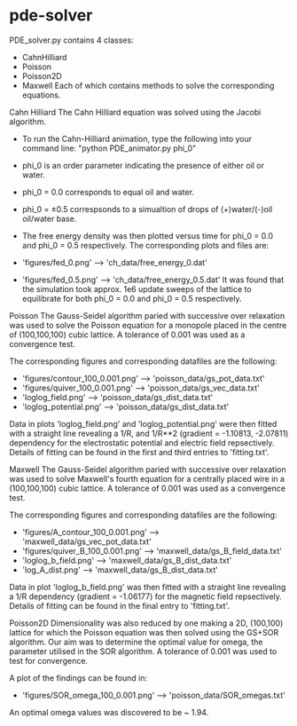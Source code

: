 # pde-solver
PDE_solver.py contains 4 classes:
* CahnHilliard
* Poisson
* Poisson2D
* Maxwell
Each of which contains methods to solve the corresponding equations.

Cahn Hilliard
The Cahn Hilliard equation was solved using the Jacobi algorithm.
* To run the Cahn-Hilliard animation, type the following into your
  command line:
  "python PDE_animator.py phi_0"

* phi_0 is an order parameter indicating the presence of either oil or water.
* phi_0 = 0.0 corresponds to equal oil and water.
* phi_0 = ±0.5 correspsonds to a simualtion of drops of (+)water/(-)oil    oil/water base.

* The free energy density was then plotted versus time for phi_0 = 0.0 and phi_0 = 0.5 respectively. The corresponding plots and files are:
* 'figures/fed_0.png' --> 'ch_data/free_energy_0.dat'
* 'figures/fed_0.5.png' --> 'ch_data/free_energy_0.5.dat'
It was found that the simulation took approx. 1e6 update sweeps of the lattice to equilibrate for both phi_0 = 0.0 and phi_0 = 0.5 respectively.

Poisson
The Gauss-Seidel algorithm paried with successive over relaxation was used to solve the Poisson equation for a monopole placed in the centre of (100,100,100) cubic lattice. A tolerance of 0.001 was used as a convergence test.

The corresponding figures and corresponding datafiles are the following:
* 'figures/contour_100_0.001.png' --> 'poisson_data/gs_pot_data.txt'
* 'figures/quiver_100_0.001.png' --> 'poisson_data/gs_vec_data.txt'
* 'loglog_field.png' --> 'poisson_data/gs_dist_data.txt'
* 'loglog_potential.png' --> 'poisson_data/gs_dist_data.txt'

Data in plots 'loglog_field.png' and 'loglog_potential.png' were then fitted with a straight line revealing a 1/R, and 1/R**2 (gradient = -1.10813, -2.07811) dependency for the electrostatic potential and electric field repsectively. Details of fitting can be found in the first and third entries to 'fitting.txt'.

Maxwell
The Gauss-Seidel algorithm paried with successive over relaxation was used to solve Maxwell's fourth equation for a centrally placed wire in a (100,100,100) cubic lattice. A tolerance of 0.001 was used as a convergence test.

The corresponding figures and corresponding datafiles are the following:
* 'figures/A_contour_100_0.001.png' --> 'maxwell_data/gs_vec_pot_data.txt'
* 'figures/quiver_B_100_0.001.png' --> 'maxwell_data/gs_B_field_data.txt'
* 'loglog_b_field.png' --> 'maxwell_data/gs_B_dist_data.txt'
* 'log_A_dist.png' --> 'maxwell_data/gs_B_dist_data.txt'

Data in plot 'loglog_b_field.png' was then fitted with a straight line revealing a 1/R dependency (gradient = -1.06177) for the magnetic field repsectively. Details of fitting can be found in the final entry to 'fitting.txt'.

Poisson2D
Dimensionality was also reduced by one making a 2D, (100,100) lattice for which the Poisson equation was then solved using the GS+SOR algorithm. Our aim was to determine the optimal value for omega, the parameter utilised in the SOR algorithm. A tolerance of 0.001 was used to test for convergence.

A plot of the findings can be found in:
* 'figures/SOR_omega_100_0.001.png' --> 'poisson_data/SOR_omegas.txt'

An optimal omega values was discovered to be ~ 1.94.
